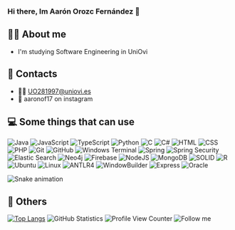 ### Hi there, Im Aarón Orozc Fernández 👋


## 🙋‍♂️ About me
- I'm studying Software Engineering in UniOvi

## 🐸 Contacts
- 🤹‍♂️ UO281997@uniovi.es
- 🌚 aaronof17 on instagram

## 💻 Some things that can use

![Java](https://img.shields.io/badge/java-%23456730.svg?style=for-the-badge&logo=java&logoColor=white)
![JavaScript](https://img.shields.io/badge/javascript-%23323330.svg?style=for-the-badge&logo=javascript&logoColor=white)
![TypeScript](https://img.shields.io/badge/typescript-FCC624?style=for-the-badge&logo=typescript&logoColor=white)
![Python](https://img.shields.io/badge/Python-14354C?style=for-the-badge&logo=python&logoColor=white)
![C](https://img.shields.io/badge/C-00599C?style=for-the-badge&logo=c&logoColor=white)
![C#](https://img.shields.io/badge/C%23-239120?style=for-the-badge&logo=c-sharp&logoColor=white)
![HTML](https://img.shields.io/badge/HTML-%ff8000.svg?style=for-the-badge&logo=html&logoColor=white)
![CSS](https://img.shields.io/badge/CSS-%236ea94b.svg?style=for-the-badge&logo=css&logoColor=white)
![PHP](https://img.shields.io/badge/php-%23777BB4.svg?style=for-the-badge&logo=php&logoColor=white) 
![Git](https://img.shields.io/badge/GIT-E44C30?style=for-the-badge&logo=git&logoColor=white)
![GitHub](https://img.shields.io/badge/GitHub-100000?style=for-the-badge&logo=github&logoColor=white)
![Windows Terminal](https://img.shields.io/badge/windows%20terminal-4D4D4D?style=for-the-badge&logo=windows%20terminal&logoColor=white)
![Spring](https://img.shields.io/badge/Spring-6DB33F?style=for-the-badge&logo=spring&logoColor=white)
![Spring Security](https://img.shields.io/badge/Spring_Security-6DB33F?style=for-the-badge&logo=Spring-Security&logoColor=white)
![Elastic Search](https://img.shields.io/badge/Elastic_Search-005571?style=for-the-badge&logo=elasticsearch&logoColor=white)
![Neo4j](https://img.shields.io/badge/Neo4j-018bff?style=for-the-badge&logo=neo4j&logoColor=white)
![Firebase](https://img.shields.io/badge/firebase-%23039BE5.svg?style=for-the-badge&logo=firebase) 
![NodeJS](https://img.shields.io/badge/node.js-6DA55F?style=for-the-badge&logo=node.js&logoColor=white) 
![MongoDB](https://img.shields.io/badge/MongoDB-%234ea94b.svg?style=for-the-badge&logo=mongodb&logoColor=white)
![SOLID](https://img.shields.io/badge/Solid-9500bb.svg?style=for-the-badge&logo=solid&logoColor=white)
![R](https://img.shields.io/badge/r-%23039BE5.svg?style=for-the-badge&logo=r&logoColor=white) 
![Ubuntu](https://img.shields.io/badge/Ubuntu-%23D2a54b.svg?style=for-the-badge&logo=ubuntu&logoColor=white)
![Linux](https://img.shields.io/badge/Linux-ABC157?style=for-the-badge&logo=linux&logoColor=white)
![ANTLR4](https://img.shields.io/badge/ANTLR4-6495ed?style=for-the-badge&logo=antlr4&logoColor=white)
![WindowBuilder](https://img.shields.io/badge/WindowBuilder-FC8924?style=for-the-badge&logo=windowbuilder&logoColor=white)
![Express](https://img.shields.io/badge/Express-F66624?style=for-the-badge&logo=express&logoColor=white)
![Oracle](https://img.shields.io/badge/Oracle-FCC656?style=for-the-badge&logo=oracle&logoColor=white)

![Snake animation](https://github.com/aaronof17/aaronof17/blob/output/github-contribution-grid-snake.svg)

## 🎄 Others
[![Top Langs](https://github-readme-stats.vercel.app/api/top-langs/?username=aaronof17&layout=compact&theme=prussian)](https://github.com/anuraghazra/github-readme-stats)
![GitHub Statistics](https://github-readme-stats-eight-theta.vercel.app/api?username=aaronof17&show_icons=true&theme=dark&include_all_commits=true&count_private=true)
![Profile View Counter](https://komarev.com/ghpvc/?username=aaronof17)
![Follow me](https://img.shields.io/github/followers/aaronof17.svg?style=social&label=Follow&maxAge=2592000)
